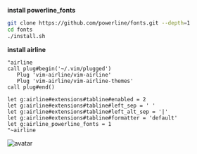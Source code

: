 **install powerline_fonts**
```bash
git clone https://github.com/powerline/fonts.git --depth=1
cd fonts
./install.sh  
```

**install airline**
```vim
"airline
call plug#begin('~/.vim/plugged')
   Plug 'vim-airline/vim-airline'
   Plug 'vim-airline/vim-airline-themes'
call plug#end()

let g:airline#extensions#tabline#enabled = 2
let g:airline#extensions#tabline#left_sep = ' '
let g:airline#extensions#tabline#left_alt_sep = '|'
let g:airline#extensions#tabline#formatter = 'default'
let g:airline_powerline_fonts = 1   
"~airline
```

![avatar](https://mounui.com/wp-content/uploads/2018/07/vim-airline2.png)
